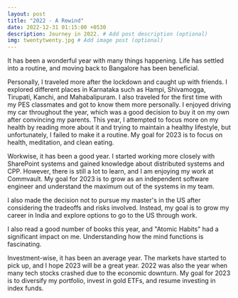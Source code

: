```yaml
---
layout: post
title: "2022 - A Rewind"
date: 2022-12-31 01:15:00 +0530
description: Journey in 2022. # Add post description (optional)
img: twentytwenty.jpg # Add image post (optional)
---
```


It has been a wonderful year with many things happening. Life has settled into a routine, and moving back to Bangalore has been beneficial.

Personally, I traveled more after the lockdown and caught up with friends. I explored different places in Karnataka such as Hampi, Shivamogga, Tirupati, Kanchi, and Mahabalipuram. I also traveled for the first time with my PES classmates and got to know them more personally. I enjoyed driving my car throughout the year, which was a good decision to buy it on my own after convincing my parents. This year, I attempted to focus more on my health by reading more about it and trying to maintain a healthy lifestyle, but unfortunately, I failed to make it a routine. My goal for 2023 is to focus on health, meditation, and clean eating.

Workwise, it has been a good year. I started working more closely with SharePoint systems and gained knowledge about distributed systems and CPP. However, there is still a lot to learn, and I am enjoying my work at Commvault. My goal for 2023 is to grow as an independent software engineer and understand the maximum out of the systems in my team.

I also made the decision not to pursue my master's in the US after considering the tradeoffs and risks involved. Instead, my goal is to grow my career in India and explore options to go to the US through work.

I also read a good number of books this year, and "Atomic Habits" had a significant impact on me. Understanding how the mind functions is fascinating.

Investment-wise, it has been an average year. The markets have started to pick up, and I hope 2023 will be a great year. 2022 was also the year when many tech stocks crashed due to the economic downturn. My goal for 2023 is to diversify my portfolio, invest in gold ETFs, and resume investing in index funds.


